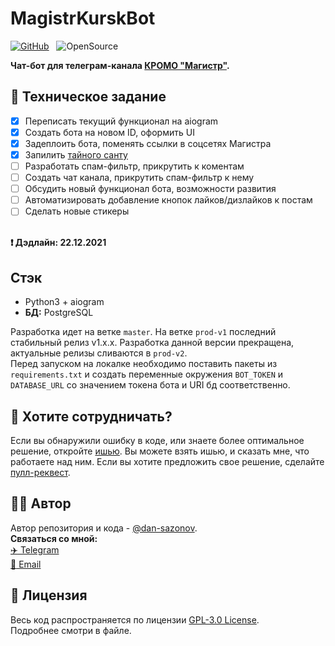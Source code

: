 # MagistrKurskBot
[![GitHub](https://img.shields.io/github/license/dan-sazonov/MagistrKurskBot)](https://github.com/dan-sazonov/MagistrKurskBot/blob/master/legal_info/LICENSE.md)&nbsp;&nbsp;
![OpenSource](https://img.shields.io/badge/Open%20Source-%E2%99%A5-red)<br>

**Чат-бот для телеграм-канала [КРОМО "Магистр"](https://t.me/magistrKursk).**

## 📝 Техническое задание
- [X] Переписать текущий функционал на aiogram
- [X] Создать бота на новом ID, оформить UI
- [X] Задеплоить бота, поменять ссылки в соцсетях Магистра
- [X] Запилить [тайного санту](./Идеи/санта.md)
- [ ] Разработать спам-фильтр, прикрутить к коментам
- [ ] Создать чат канала, прикрутить спам-фильтр к нему
- [ ] Обсудить новый функционал бота, возможности развития
- [ ] Автоматизировать добавление кнопок лайков/дизлайков к постам
- [ ] Сделать новые стикеры
<br>  
<b>❗ Дэдлайн: 22.12.2021</b>

## Стэк
- Python3 + aiogram
- **БД:** PostgreSQL

Разработка идет на ветке `master`. На ветке `prod-v1` последний стабильный релиз v1.x.x. Разработка данной версии прекращена, актуальные релизы сливаются в `prod-v2`.  
Перед запуском на локалке необходимо поставить пакеты из `requirements.txt` и создать переменные окружения `BOT_TOKEN` и `DATABASE_URL` со значением токена бота и URI бд соответственно.

## 🤝 Хотите сотрудничать?
Если вы обнаружили ошибку в коде, или знаете более оптимальное решение, откройте
[ишью](https://github.com/dan-sazonov/MagistrKurskBot/issues). Вы можете взять ишью, и сказать мне, что работаете над ним. 
Если вы хотите предложить свое решение, сделайте [пулл-реквест](https://github.com/dan-sazonov/MagistrKurskBot/pulls). 

## 👨‍💻 Автор
Автор репозитория и кода - [@dan-sazonov](https://github.com/dan-sazonov). <br>
**Связаться со мной:**<br>
[:airplane: Telegram](https://t.me/dan_sazonov) <br>
[:e-mail: Email](mailto:p-294803@yandex.ru) <br>

## 📜 Лицензия
Весь код распространяется по лицензии [GPL-3.0 License](https://github.com/dan-sazonov/MagistrKurskBot/blob/master/legal_info/LICENSE.md).<br>
Подробнее смотри в файле.
